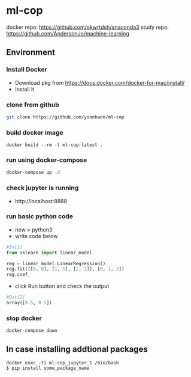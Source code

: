 # ml-cop
docker repo: https://github.com/okwrtdsh/anaconda3
study repo: https://github.com/AndersonJo/machine-learning

## Environment

### Install Docker
- Download pkg from https://docs.docker.com/docker-for-mac/install/
- Install it

### clone from github
```bash
git clone https://github.com/yoonkwon/ml-cop
```

### build docker image
```
docker build --rm -t ml-cop:latest .
```

### run using docker-compose
```bash
docker-compose up -d
```

### check jupyter is running
- http://localhost:8888

### run basic python code
- new > python3
- write code below
```python
#In[1]
from sklearn import linear_model

reg = linear_model.LinearRegression()
reg.fit([[0, 0], [1, 1], [2, 2]], [0, 1, 2])
reg.coef_
```
- click Run button and check the output 
```python
#Out[2]
array([0.5, 0.5])
```

### stop docker
```
docker-compose down
```

## In case installing addtional packages
```
docker exec -ti ml-cop_jupyter_1 /bin/bash
$ pip install some_package_name
```
